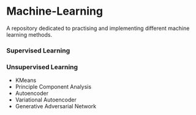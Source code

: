 # Machine-Learning

A repository dedicated to practising and implementing different machine learning methods. 

### Supervised Learning

### Unsupervised Learning
- KMeans
- Principle Component Analysis
- Autoencoder
- Variational Autoencoder
- Generative Adversarial Network

